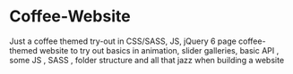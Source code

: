 # Coffee-Website
Just a coffee themed try-out  in CSS/SASS, JS, jQuery 
6 page coffee-themed website to try out basics in animation, slider galleries, basic API , some JS , SASS , folder structure 
and all that jazz when building a website
